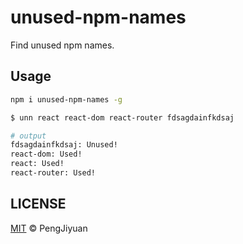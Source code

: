 # unused-npm-names

Find unused npm names.

## Usage

```bash
npm i unused-npm-names -g
```

```bash
$ unn react react-dom react-router fdsagdainfkdsaj

# output
fdsagdainfkdsaj: Unused!
react-dom: Used!
react: Used!
react-router: Used!
```

## LICENSE

[MIT](./LICENSE) © PengJiyuan
